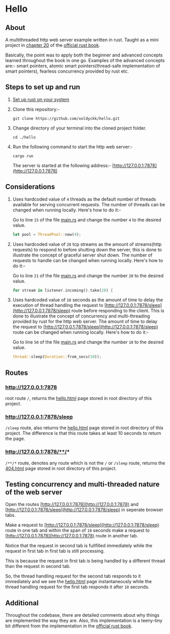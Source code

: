 # Hello

## About

A multithreaded http web server example written in rust. Taught as a mini project in [chapter 20](https://doc.rust-lang.org/book/ch20-00-final-project-a-web-server.html) of the [official rust book](https://doc.rust-lang.org/book/).

Basically, the point was to apply both the beginner and advanced concepts learned throughout the book in one go. Examples of the advanced concepts are:- smart pointers, atomic smart pointers(thread-safe implementation of smart pointers), fearless concurrency provided by rust etc.

## Steps to set up and run

1. [Set up rust on your system](https://www.rust-lang.org/tools/install)

2. Clone this repository:-

   ```
   git clone https://github.com/xoldyckk/hello.git
   ```

3. Change directory of your terminal into the cloned project folder.

   ```
   cd ./hello
   ```

4. Run the following command to start the http web server:-

   ```
   cargo run
   ```

   The server is started at the following address:- [http://127.0.0.1:7878](http://127.0.0.1:7878)

## Considerations

1. Uses hardcoded value of `4` threads as the default number of threads available for serving concurrent requests. The number of threads can be changed when running locally. Here's how to do it:-

   Go to line `15` of the file [main.rs](./src/main.rs) and change the number
   `4` to the desired value.

   ```rust
   let pool = ThreadPool::new(4);
   ```

2. Uses hardcoded value of `20` tcp streams as the amount of streams(http requests) to respond to before shutting down the server, this is done to illustrate the concept of graceful server shut down. The number of requests to handle can be changed when running locally. Here's how to do it:-

   Go to line `21` of the file [main.rs](./src/main.rs) and change the number `20` to the desired value.

   ```rust
   for stream in listener.incoming().take(20) {
   ```

3. Uses hardcoded value of `10` seconds as the amount of time to delay the execution of thread handling the request to [http://127.0.0.1:7878/sleep](http://127.0.0.1:7878/sleep) route before responding to the client. This is done to illustrate the concept of concurrency and multi-threading provided by rust for the http web server. The amount of time to delay the request to [http://127.0.0.1:7878/sleep](http://127.0.0.1:7878/sleep) route can be changed when running locally. Here's how to do it:-

   Go to line `50` of the file [main.rs](./src/main.rs) and change the number `10` to the desired value.

   ```rust
   thread::sleep(Duration::from_secs(10));
   ```

## Routes

### http://127.0.0.1:7878

root route `/`, returns the [hello.html](./hello.html) page stored in root directory of this project.

### http://127.0.0.1:7878/sleep

`/sleep` route, also returns the [hello.html](./hello.html) page stored in root directory of this project. The difference is that this route takes at least 10 seconds to return the page.

### http://127.0.0.1:7878/**/*

`/**/*` route, denotes any route which is not the `/` or `/sleep` route, returns the [404.html](./404.html) page stored in root directory of this project.

## Testing concurrency and multi-threaded nature of the web server

Open the routes [http://127.0.0.1:7878](http://127.0.0.1:7878) and [http://127.0.0.1:7878/sleep](http://127.0.0.1:7878/sleep) in seperate browser tabs.

Make a request to [http://127.0.0.1:7878/sleep](http://127.0.0.1:7878/sleep) route in one tab and within the span of `10` seconds make a request to [http://127.0.0.1:7878](http://127.0.0.1:7878) route in another tab.

Notice that the request in second tab is fullfilled immediately while the request in first tab in first tab is still processing.

This is because the request in first tab is being handled by a different thread than the request in second tab.

So, the thread handling request for the second tab responds to it immediately and we see the [hello.html](./hello.html) page instantaneously while the thread handling request for the first tab responds it after `10` seconds.

## Additional

Throughout the codebase, there are detailed comments about why things are implemented the way they are. Also, this implementation is a teeny-tiny bit different from the implementation in the [official rust book](https://doc.rust-lang.org/book/).
